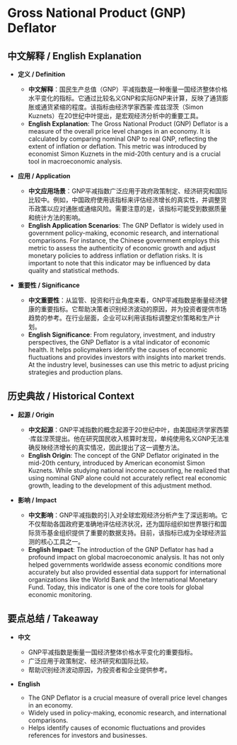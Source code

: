 # Gross National Product (GNP) Deflator

## 中文解释 / English Explanation

* **定义 / Definition**  
  - **中文解释**：国民生产总值（GNP）平减指数是一种衡量一国经济整体价格水平变化的指标。它通过比较名义GNP和实际GNP来计算，反映了通货膨胀或通货紧缩的程度。该指标由经济学家西蒙·库兹涅茨（Simon Kuznets）在20世纪中叶提出，是宏观经济分析中的重要工具。  
  - **English Explanation**: The Gross National Product (GNP) Deflator is a measure of the overall price level changes in an economy. It is calculated by comparing nominal GNP to real GNP, reflecting the extent of inflation or deflation. This metric was introduced by economist Simon Kuznets in the mid-20th century and is a crucial tool in macroeconomic analysis.

* **应用 / Application**  
  - **中文应用场景**：GNP平减指数广泛应用于政府政策制定、经济研究和国际比较中。例如，中国政府使用该指标来评估经济增长的真实性，并调整货币政策以应对通胀或通缩风险。需要注意的是，该指标可能受到数据质量和统计方法的影响。  
  - **English Application Scenarios**: The GNP Deflator is widely used in government policy-making, economic research, and international comparisons. For instance, the Chinese government employs this metric to assess the authenticity of economic growth and adjust monetary policies to address inflation or deflation risks. It is important to note that this indicator may be influenced by data quality and statistical methods.

* **重要性 / Significance**  
  - **中文重要性**：从监管、投资和行业角度来看，GNP平减指数是衡量经济健康的重要指标。它帮助决策者识别经济波动的原因，并为投资者提供市场趋势的参考。在行业层面，企业可以利用该指标调整定价策略和生产计划。  
  - **English Significance**: From regulatory, investment, and industry perspectives, the GNP Deflator is a vital indicator of economic health. It helps policymakers identify the causes of economic fluctuations and provides investors with insights into market trends. At the industry level, businesses can use this metric to adjust pricing strategies and production plans.

## 历史典故 / Historical Context

* **起源 / Origin**  
  - **中文起源**：GNP平减指数的概念起源于20世纪中叶，由美国经济学家西蒙·库兹涅茨提出。他在研究国民收入核算时发现，单纯使用名义GNP无法准确反映经济增长的真实情况，因此提出了这一调整方法。  
  - **English Origin**: The concept of the GNP Deflator originated in the mid-20th century, introduced by American economist Simon Kuznets. While studying national income accounting, he realized that using nominal GNP alone could not accurately reflect real economic growth, leading to the development of this adjustment method.

* **影响 / Impact**  
  - **中文影响**：GNP平减指数的引入对全球宏观经济分析产生了深远影响。它不仅帮助各国政府更准确地评估经济状况，还为国际组织如世界银行和国际货币基金组织提供了重要的数据支持。目前，该指标已成为全球经济监测的核心工具之一。  
  - **English Impact**: The introduction of the GNP Deflator has had a profound impact on global macroeconomic analysis. It has not only helped governments worldwide assess economic conditions more accurately but also provided essential data support for international organizations like the World Bank and the International Monetary Fund. Today, this indicator is one of the core tools for global economic monitoring.

## 要点总结 / Takeaway

* **中文**  
  - GNP平减指数是衡量一国经济整体价格水平变化的重要指标。
  - 广泛应用于政策制定、经济研究和国际比较。
  - 帮助识别经济波动原因，为投资者和企业提供参考。

* **English**  
  - The GNP Deflator is a crucial measure of overall price level changes in an economy.
  - Widely used in policy-making, economic research, and international comparisons.
  - Helps identify causes of economic fluctuations and provides references for investors and businesses.